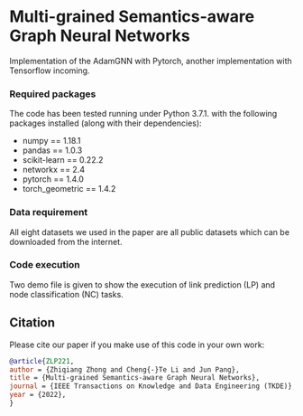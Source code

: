 # Multi-grained Semantics-aware Graph Neural Networks

Implementation of the AdamGNN with Pytorch, another implementation with Tensorflow incoming.

### Required packages
The code has been tested running under Python 3.7.1. with the following packages installed (along with their dependencies):

- numpy == 1.18.1
- pandas == 1.0.3
- scikit-learn == 0.22.2
- networkx == 2.4
- pytorch == 1.4.0
- torch_geometric == 1.4.2

### Data requirement
All eight datasets we used in the paper are all public datasets which can be downloaded from the internet.

### Code execution
Two demo file is given to show the execution of link prediction (LP) and node classification (NC) tasks.

## Citation

Please cite our paper if you make use of this code in your own work:

```bibtex
@article{ZLP221,
author = {Zhiqiang Zhong and Cheng{-}Te Li and Jun Pang},
title = {Multi-grained Semantics-aware Graph Neural Networks},
journal = {IEEE Transactions on Knowledge and Data Engineering (TKDE)},
year = {2022},
}
```

